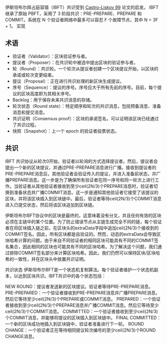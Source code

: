 伊斯坦布尔拜占庭容错（IBFT）共识受到 [Castro-Liskov 99](https://pmg.csail.mit.edu/papers/osdi99.pdf) 论文的启发。
IBFT 继承了原始 PBFT，采用了 3 阶段共识：PRE-PREPARE、PREPARE 和 COMMIT。系统在 N 个验证者网络中最多可以容忍 F 个故障节点，其中
N = 3F + 1。 实现

## 术语
- 验证者（Validator）：区块验证参与者。
- 提议者（Proposer）：在共识轮中被选中提出区块的验证参与者。
- 轮（Round）：共识轮。一个轮次从提议者创建一个区块提议开始，以区块的承诺或轮次变更结束。
- 提议（Proposal）：正在进行共识处理的新区块生成提议。
- 序号（Sequence）：提议的序号。序号应大于所有先前的序号。目前，每个提议的区块高度即为其相关序号。
- Backlog：用于保存未来共识消息的存储。
- 轮次状态（Round state）：特定顺序和轮次的共识消息，包括预备消息、准备消息和提交消息。
- 共识证明（Consensus proof）：区块的承诺签名，可以证明该区块已经通过了共识过程。
- 快照（Snapshot）：上一个 epoch 的验证者投票状态。

## 共识
IBFT 共识协议从轮次0开始，验证者以轮询的方式选择提议者。然后，提议者会提出一个新的区块提议，并通过PRE-PREPARE消息进行广播。接收到提议者的PRE-PREPARE消息后，其他验证者会验证传入的提议，并进入准备前状态，并广播PREPARE消息。这一步是为了确保所有验证者在同一序号和同一轮次上进行工作。当验证者从其他验证者接收到至少ceil(2N/3)个PREPARE消息时，验证者切换到准备状态并广播COMMIT消息。这一步是通知其他验证者它接受了该提议的区块，并将该区块插入到区块链中。最后，验证者等待ceil(2N/3)个COMMIT消息进入已提交状态，然后将该区块追加到区块链。

伊斯坦布尔BFT协议中的区块是最终的，这意味着没有分叉，并且任何有效的区块必须在主链中的某个位置。为了防止错误节点从主链生成完全不同的链，每个验证者在将区块插入链之前，在区块头的extraData字段中追加ceil(2N/3)个接收到的COMMIT签名。因此，所有区块都是自验证的。然而，动态的extraData会导致区块哈希计算的问题。由于来自不同验证者的相同区块可能具有不同的COMMIT签名集合，因此相同的区块也可能具有不同的区块哈希。为了解决这个问题，我们通过排除COMMIT签名部分来计算区块哈希。因此，我们仍然可以保持区块/区块哈希的一致性，并在区块头中放置共识证明。

共识状态
伊斯坦布尔BFT是一个状态机复制算法。每个验证者维护一个状态机副本，以达到区块共识。IBFT共识中的各个状态包括：

NEW ROUND：提议者发送新的区块提议。验证者等待PRE-PREPARE消息。
PRE-PREPARED：一个验证者接收到PRE-PREPARE消息并广播PREPARE消息。然后它等待至少ceil(2N/3)个PREPARE或COMMIT消息。
PREPARED：一个验证者接收到至少ceil(2N/3)个PREPARE消息并广播COMMIT消息。然后它等待至少ceil(2N/3)个COMMIT消息。
COMMITTED：一个验证者接收到至少ceil(2N/3)个COMMIT消息，并能够将提议的区块插入到区块链中。
FINAL COMMITTED：一个新的区块成功地插入到区块链中，验证者准备进行下一轮。
ROUND CHANGE：一个验证者正在等待相同提议轮次编号的至少ceil(2N/3)个ROUND CHANGE消息。